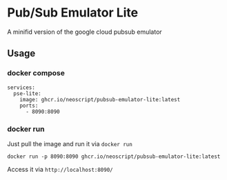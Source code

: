 # Pub/Sub Emulator Lite

A minifid version of the google cloud pubsub emulator

## Usage

### docker compose
```
services:
  pse-lite:
    image: ghcr.io/neoscript/pubsub-emulator-lite:latest
    ports:
      - 8090:8090
```

### docker run
Just pull the image and run it via `docker run`

`docker run -p 8090:8090 ghcr.io/neoscript/pubsub-emulator-lite:latest`

Access it via `http://localhost:8090/`
